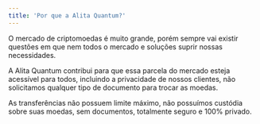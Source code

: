 ```yaml
---
title: 'Por que a Alita Quantum?'
---
```


O mercado de criptomoedas é muito grande, porém sempre vai existir questões em que nem todos o mercado e soluções suprir nossas necessidades.

A Alita Quantum contribui para que essa parcela do mercado esteja acessível para todos, incluindo a privacidade de nossos clientes, não solicitamos qualquer tipo de documento para trocar as moedas.

As transferências não possuem limite máximo, não possuímos custódia sobre suas moedas, sem documentos, totalmente seguro e 100% privado.
